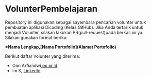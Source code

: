 # VolunterPembelajaran

Repository ini digunakan sebagai sayembara pencarian volunter untuk pembuatan aplikasi Dicoding (Kelas GitHub). Jika Anda tertarik untuk menjadi Volunter, silakan lakukan PR(pull-request)pada berkas ini ya. Silakan gunakan format beriku:  

**\*Nama Lengkap,[Nama Portofolio](Alamat Portofolio)**


Berikut daftar Volunter yang diterima:
* Oon Arfiandwi,[oo.or.id](https://oo.or.id).
* Im S, [LinkedIn](https://www.linkedin.com/in/imamsyahrizal).
